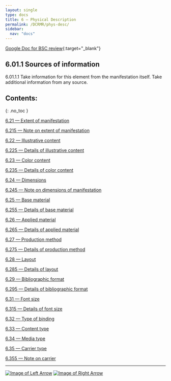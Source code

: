 ```yaml
---
layout: single
type: docs
title: 6 — Physical Description
permalink: /DCRMR/phys-desc/
sidebar:
  nav: "docs"
---
```


[Google Doc for BSC review](https://docs.google.com/document/d/1HjpHoHpkakSz1sJWe0KRFFmdSgPFZBwGsuCdCFD9G2A/edit?usp=sharing){:target="_blank"}

## 6.01.1 Sources of information

<a name="6.01.1.1">6.01.1.1</a> Take information for this element from the manifestation itself. Take additional information from any source. 

## Contents:
{: .no_toc }

[6.21 — Extent of manifestation](/DCRMR/phys-desc/Extent-of-manifestation/)

[6.215 — Note on extent of manifestation](/DCRMR/phys-desc/Note-on-extent-of-manifestation/)

[6.22 — Illustrative content](/DCRMR/phys-desc/Illustrative-content/)

[6.225 — Details of illustrative content](/DCRMR/phys-desc/Details-of-illustrative-content/)

[6.23 — Color content](/DCRMR/phys-desc/Color-content/)

[6.235 — Details of color content](/DCRMR/phys-desc/Details-of-color-content/)

[6.24 — Dimensions](/DCRMR/phys-desc/Dimensions/)

[6.245 — Note on dimensions of manifestation](/DCRMR/phys-desc/Note-on-dimensions-of-manifestation/)

[6.25 — Base material](/DCRMR/phys-desc/Base-material/)

[6.255 — Details of base material](/DCRMR/phys-desc/Details-of-base-material/)

[6.26 — Applied material](/DCRMR/phys-desc/Applied-material/)

[6.265 — Details of applied material](/DCRMR/phys-desc/Details-of-applied-material/)

[6.27 — Production method](/DCRMR/phys-desc/Production-method/)

[6.275 — Details of production method](/DCRMR/phys-desc/Details-of-production-method/)

[6.28 — Layout](/DCRMR/phys-desc/Layout/)

[6.285 — Details of layout](/DCRMR/phys-desc/Details-of-layout/)

[6.29 — Bibliographic format](/DCRMR/phys-desc/Bibliographic-format/)

[6.295 — Details of bibliographic format](/DCRMR/phys-desc/Details-of-bibliographic-format/)

[6.31 — Font size](/DCRMR/phys-desc/Font-size/)

[6.315 — Details of font size](/DCRMR/phys-desc/Details-of-font-size/)

[6.32 — Type of binding](/DCRMR/phys-desc/Type-of-binding/)

[6.33 — Content type](/DCRMR/phys-desc/Content-type/)

[6.34 — Media type](/DCRMR/phys-desc/Media-type/)

[6.35 — Carrier type](/DCRMR/phys-desc/Carrier-type/)

[6.355 — Note on carrier](/DCRMR/phys-desc/Note-on-carrier/)

---

[![Image of Left Arrow](https://rbms-bsc.github.io/DCRMR/assets/pictures/navigation/Arrow_Left.png "5.36 — Note on copyright date")](/DCRMR/ppdm/Note-on-copyright-date/) [![Image of Right Arrow](https://rbms-bsc.github.io/DCRMR/assets/pictures/navigation/Arrow_Right.png "6.21 — Extent of manifestation")](/DCRMR/phys-desc/Extent-of-manifestation/)

